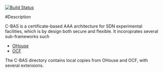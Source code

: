 
[![Build Status](https://travis-ci.org/umartoseef/C-BAS-framework.svg?branch=master)](https://travis-ci.org/umartoseef/C-BAS-framework)

#Description 

C-BAS is a certificate-based AAA architecture for SDN experimental facilities, which is by design both secure and
flexible. It incoroprates several sub-frameworks such 

- [OHouse](https://github.com/motine/Ohouse) 
- [OCF](https://github.com/fp7-ofelia/ocf) 

The C-BAS directory contains local copies from OHouse and OCF, with several extensions. 
   
